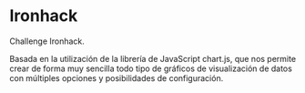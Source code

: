 # Ironhack
Challenge Ironhack. 

Basada en la utilización de la librería de JavaScript chart.js, que nos permite crear de forma muy sencilla todo tipo de gráficos de visualización de datos con múltiples opciones y posibilidades de configuración.
